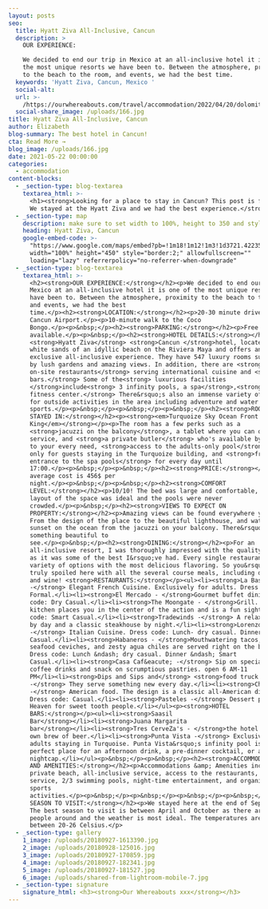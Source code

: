 ```yaml
---
layout: posts
seo:
  title: Hyatt Ziva All-Inclusive, Cancun
  description: >
    OUR EXPERIENCE:

    We decided to end our trip in Mexico at an all-inclusive hotel it is one of
    the most unique resorts we have been to. Between the atmosphere, proximity
    to the beach to the room, and events, we had the best time.
  keywords: 'Hyatt Ziva, Cancun, Mexico '
  social-alt:
  url: >-
    /https://ourwhereabouts.com/travel/accommodation/2022/04/20/dolomites-travel-guide.html
  social-share_image: /uploads/166.jpg
title: Hyatt Ziva All-Inclusive, Cancun
author: Elizabeth
blog-summary: The best hotel in Cancun!
cta: Read More →
blog_image: /uploads/166.jpg
date: 2021-05-22 00:00:00
categories:
  - accommodation
content-blocks:
  - _section-type: blog-textarea
    textarea_html: >-
      <h1><strong>Looking for a place to stay in Cancun? This post is for you!
      We stayed at the Hyatt Ziva and we had the best experience.</strong></h1>
  - _section-type: map
    description: make sure to set width to 100%, height to 350 and style to border 2
    heading: Hyatt Ziva, Cancun
    google-embed-code: >-
      "https://www.google.com/maps/embed?pb=!1m18!1m12!1m3!1d3721.4223523274477!2d-86.74660347679031!3d21.135583840971414!2m3!1f0!2f0!3f0!3m2!1i1024!2i768!4f13.1!3m3!1m2!1s0x8f4c28a07503798b%3A0x5754071fee7a21aa!2sHyatt%20Ziva%20Cancun!5e0!3m2!1sen!2sil!4v1653841667899!5m2!1sen!2sil"
      width="100%" height="450" style="border:2;" allowfullscreen=""
      loading="lazy" referrerpolicy="no-referrer-when-downgrade"
  - _section-type: blog-textarea
    textarea_html: >-
      <h2><strong>OUR EXPERIENCE:</strong></h2><p>We decided to end our trip in
      Mexico at an all-inclusive hotel it is one of the most unique resorts we
      have been to. Between the atmosphere, proximity to the beach to the room,
      and events, we had the best
      time.</p><h2><strong>LOCATION:</strong></h2><p>20-30 minute drive from
      Cancun Airport.</p><p>10-minute walk to the Coco
      Bongo.</p><p>&nbsp;</p><h2><strong>PARKING:</strong></h2><p>Free Park
      available.</p><p>&nbsp;</p><h2><strong>HOTEL DETAILS:</strong></h2><p>The
      <strong>Hyatt Ziva</strong> <strong>Cancun </strong>hotel, located on the
      white sands of an idyllic beach on the Riviera Maya and offers an
      exclusive all-inclusive experience. They have 547 luxury rooms surrounded
      by lush gardens and amazing views. In addition, there are <strong>8
      on-site restaurants</strong> serving international cuisine and <strong>4
      bars.</strong> Some of the<strong> luxurious facilities
      </strong>include<strong> 3 infinity pools, a spa</strong>,<strong> and a
      fitness center.</strong> There&rsquo;s also an immense variety of options
      for outside activities in the area including adventure and water
      sports.</p><p>&nbsp;</p><p>&nbsp;</p><p>&nbsp;</p><h2><strong>ROOM TYPE WE
      STAYED IN:</strong></h2><p><strong><em>Turquoize Sky Ocean Front Master
      King</em></strong></p><p>The room has a few perks such as a
      <strong>jacuzzi on the balcony</strong>, a tablet where you can order room
      service, and <strong>a private butler</strong> who's available by WhatsApp
      to your every need, <strong>access to the adults-only pool</strong> made
      only for guests staying in the Turquoize building, and <strong>free
      entrance to the spa pools</strong> for every day until
      17:00.</p><p>&nbsp;</p><p>&nbsp;</p><h2><strong>PRICE:</strong></h2><p>The
      average cost is 456$ per
      night.</p><p>&nbsp;</p><p>&nbsp;</p><h2><strong>COMFORT
      LEVEL:</strong></h2><p>10/10! The bed was large and comfortable, the
      layout of the space was ideal and the pools were never
      crowded.</p><p>&nbsp;</p><h2><strong>VIEWS TO EXPECT ON
      PROPERTY:</strong></h2><p>Amazing views can be found everywhere you go.
      From the design of the place to the beautiful lighthouse, and watching the
      sunset on the ocean from the jacuzzi on your balcony. There&rsquo;s always
      something beautiful to
      see.</p><p>&nbsp;</p><h2><strong>DINING:</strong></h2><p>For an
      all-inclusive resort, I was thoroughly impressed with the quality of food
      as it was some of the best I&rsquo;ve had. Every single restaurant had a
      variety of options with the most delicious flavoring. So you&rsquo;re
      truly spoiled here with all the several course meals, including dessert
      and wine! <strong>RESTAURANTS:</strong></p><ul><li><strong>La Bastille
      -</strong> Elegant French Cuisine. Exclusively for adults. Dress code:
      Formal.</li><li><strong>El Mercado - </strong>Gourmet buffet dining. Dress
      code: Dry Casual.</li><li><strong>The Moongate - </strong>Grill. The open
      kitchen places you in the center of the action and is a fun sight. Dress
      code: Smart Casual.</li><li><strong>Tradewinds -</strong> A relaxed grill
      by day and a classic steakhouse by night.</li><li><strong>Lorenzo's
      -</strong> Italian Cuisine. Dress code: Lunch- dry casual. Dinner-Smart
      Casual.</li><li><strong>Habaneros - </strong>Mouthwatering tacos, fresh
      seafood ceviches, and zesty agua chiles are served right on the beach.
      Dress code: Lunch &ndash; dry casual. Dinner &ndash; Smart
      Casual.</li><li><strong>Casa Caf&eacute; -</strong> Sip on specialty
      coffee drinks and snack on scrumptious pastries. open 6 AM-11
      PM</li><li><strong>Dips and Sips and</strong> <strong>food truck
      -</strong> They serve something new every day.</li><li><strong>Chevy's
      -</strong> American food. The design is a classic all-American diner.
      Dress code: Casual.</li><li><strong>Pasteles -</strong> Dessert parlor.
      Heaven for sweet tooth people.</li></ul><p><strong>HOTEL
      BARS:</strong></p><ul><li><strong>Saasil
      Bar</strong></li><li><strong>Juana Margarita
      bar</strong></li><li><strong>Tres CerveZa's - </strong>the hotel has its
      own brew of beer.</li><li><strong>Punta Vista -</strong> Exclusively for
      adults staying in Turquoise. Punta Vista&rsquo;s infinity pool is the
      perfect place for an afternoon drink, a pre-dinner cocktail, or a relaxing
      nightcap.</li></ul><p>&nbsp;</p><p>&nbsp;</p><h2><strong>ACCOMMODATIONS
      AND AMENITIES:</strong></h2><p>Accommodations &amp; Amenities include the
      private beach, all-inclusive service, access to the restaurants, room
      service, 2/3 swimming pools, night-time entertainment, and organized
      sports
      activities.</p><p>&nbsp;</p><p>&nbsp;</p><p>&nbsp;</p><p>&nbsp;</p><h2><strong>BEST
      SEASON TO VISIT:</strong></h2><p>We stayed here at the end of September.
      The best season to visit is between April and October as there are fewer
      people around and the weather is most ideal. The temperatures are also
      between 20-26 Celsius.</p>
  - _section-type: gallery
    1_image: /uploads/20180927-1613390.jpg
    2_image: /uploads/20180928-125016.jpg
    3_image: /uploads/20180927-170859.jpg
    4_image: /uploads/20180927-182341.jpg
    5_image: /uploads/20180927-181527.jpg
    6_image: /uploads/shared-from-lightroom-mobile-7.jpg
  - _section-type: signature
    signature_html: <h3><strong>Our Whereabouts xxx</strong></h3>
---
```

